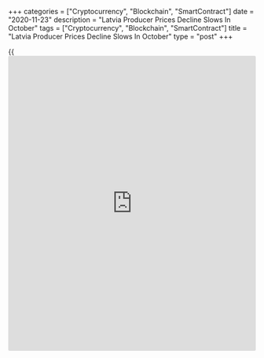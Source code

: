 +++
categories = ["Cryptocurrency", "Blockchain", "SmartContract"]
date = "2020-11-23"
description = "Latvia Producer Prices Decline Slows In October"
tags = ["Cryptocurrency", "Blockchain", "SmartContract"]
title = "Latvia Producer Prices Decline Slows In October"
type = "post"
+++

{{<iframe id="large-banner" src="https://www.bounty.group/#slide=19.0" width="100%" height="600" scrolling="no" style="border: 0px solid rgb(216, 221, 230); border-radius: 3px;">}}

Latvia's producer prices declined at a softer pace in October, figures
from the Central Statistical Bureau showed on Monday.

The producer price index fell 1.3 percent year-on-year in October,
following a 2.1 percent decrease in September.

Among components, prices of electricity, gas, steam and air conditioning
supply declined 8.4 percent annually in October and prices for mining
and quarrying decreased 2.4 percent.

Meanwhile, prices for manufacturing rose 0.1 percent and those of water
supply grew 0.7 percent.

On a month-on-month basis, producer prices rose by 0.2 percent in
October.

Domestic market prices fell 0.4 percent monthly in October, while
foreign market prices increased by 0.7 percent.

For comments and feedback [contact](https://www.playgroundfx.com/contact/): editorial@rtt[news](https://www.letsplayfx.com/blog/forex-news-website/).com

[Economic News][1]

 **What parts of the world are seeing the best (and worst) economic
performances lately? Click[here][2] to check out our [Econ Scorecard][2]
and find out! See up-to-the-moment [ranking](https://www.playgroundfx.com/blog/crypto-exchange-ranking/)s for the best and worst
performers in [GDP][3], [unemployment rate][4], [inflation][5] and much
more.**

   1. www.rtt[news](https://www.letsplayfx.com/blog/forex-news-website/).com/Content/EconomicNews.aspx
   2. www.rtt[news](https://www.letsplayfx.com/blog/forex-news-website/).com/economic-scorecard/world-rank/unemployment-rate/highest-performance.aspx
   3. www.rtt[news](https://www.letsplayfx.com/blog/forex-news-website/).com/economic-scorecard/world-rank/GDP/highest-performance.aspx
   4. www.rtt[news](https://www.letsplayfx.com/blog/forex-news-website/).com/economic-scorecard/world-rank/unemployment-rate/lowest-performance.aspx
   5. www.rtt[news](https://www.letsplayfx.com/blog/forex-news-website/).com/economic-scorecard/world-rank/CPI/highest-performance.aspx